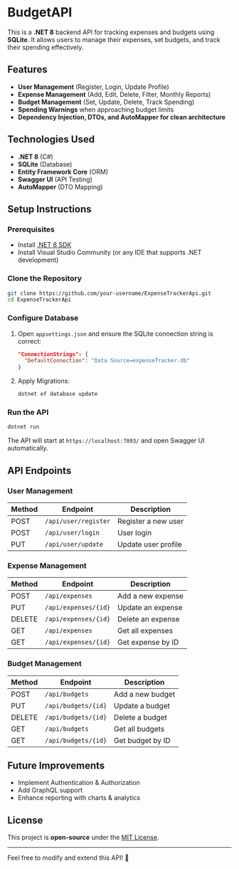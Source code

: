 ﻿# BudgetAPI

This is a **.NET 8** backend API for tracking expenses and budgets using **SQLite**. It allows users to manage their expenses, set budgets, and track their spending effectively.

## Features
- **User Management** (Register, Login, Update Profile)
- **Expense Management** (Add, Edit, Delete, Filter, Monthly Reports)
- **Budget Management** (Set, Update, Delete, Track Spending)
- **Spending Warnings** when approaching budget limits
- **Dependency Injection, DTOs, and AutoMapper for clean architecture**

## Technologies Used
- **.NET 8** (C#)
- **SQLite** (Database)
- **Entity Framework Core** (ORM)
- **Swagger UI** (API Testing)
- **AutoMapper** (DTO Mapping)

## Setup Instructions
### Prerequisites
- Install [.NET 8 SDK](https://dotnet.microsoft.com/en-us/download/dotnet/8.0)
- Install Visual Studio Community (or any IDE that supports .NET development)

### Clone the Repository
```sh
git clone https://github.com/your-username/ExpenseTrackerApi.git
cd ExpenseTrackerApi
```

### Configure Database
1. Open `appsettings.json` and ensure the SQLite connection string is correct:
   ```json
   "ConnectionStrings": {
     "DefaultConnection": "Data Source=expenseTracker.db"
   }
   ```
2. Apply Migrations:
   ```sh
   dotnet ef database update
   ```

### Run the API
```sh
dotnet run
```
The API will start at `https://localhost:7093/` and open Swagger UI automatically.

## API Endpoints

### User Management
| Method | Endpoint       | Description            |
|--------|--------------|------------------------|
| POST   | `/api/user/register` | Register a new user  |
| POST   | `/api/user/login`    | User login          |
| PUT    | `/api/user/update`   | Update user profile |

### Expense Management
| Method | Endpoint          | Description                |
|--------|------------------|----------------------------|
| POST   | `/api/expenses`  | Add a new expense         |
| PUT    | `/api/expenses/{id}` | Update an expense    |
| DELETE | `/api/expenses/{id}` | Delete an expense    |
| GET    | `/api/expenses`  | Get all expenses          |
| GET    | `/api/expenses/{id}` | Get expense by ID   |

### Budget Management
| Method | Endpoint         | Description               |
|--------|-----------------|---------------------------|
| POST   | `/api/budgets`  | Add a new budget         |
| PUT    | `/api/budgets/{id}` | Update a budget     |
| DELETE | `/api/budgets/{id}` | Delete a budget     |
| GET    | `/api/budgets`  | Get all budgets          |
| GET    | `/api/budgets/{id}` | Get budget by ID   |

## Future Improvements
- Implement Authentication & Authorization
- Add GraphQL support
- Enhance reporting with charts & analytics

## License
This project is **open-source** under the [MIT License](LICENSE).

---

Feel free to modify and extend this API! 🚀
